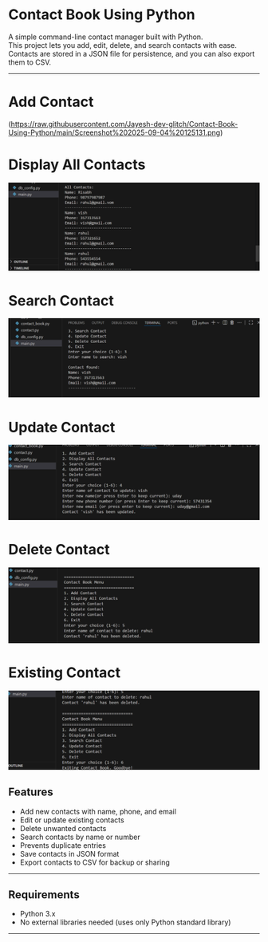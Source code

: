 # Contact Book Using Python

A simple command-line contact manager built with Python.  
This project lets you add, edit, delete, and search contacts with ease.  
Contacts are stored in a JSON file for persistence, and you can also export them to CSV.

---

# Add Contact
(https://raw.githubusercontent.com/Jayesh-dev-glitch/Contact-Book-Using-Python/main/Screenshot%202025-09-04%20125131.png)
# Display All Contacts
![Contact Book Screenshot](https://raw.githubusercontent.com/Jayesh-dev-glitch/Contact-Book-Using-Python/main/Screenshot%202025-09-04%20125208.png)
# Search Contact
![Contact Book Screenshot](https://raw.githubusercontent.com/Jayesh-dev-glitch/Contact-Book-Using-Python/main/Screenshot%202025-09-04%20125244.png)
# Update Contact
![Contact Book Screenshot](https://raw.githubusercontent.com/Jayesh-dev-glitch/Contact-Book-Using-Python/main/Screenshot%202025-09-04%20125338.png)
# Delete Contact
![Contact Book Screenshot](https://raw.githubusercontent.com/Jayesh-dev-glitch/Contact-Book-Using-Python/main/Screenshot%202025-09-04%20125357.png)
# Existing Contact
![Contact Book Screenshot](https://raw.githubusercontent.com/Jayesh-dev-glitch/Contact-Book-Using-Python/main/Screenshot%202025-09-04%20125416.png)



## Features

- Add new contacts with name, phone, and email  
- Edit or update existing contacts  
- Delete unwanted contacts  
- Search contacts by name or number  
- Prevents duplicate entries  
- Save contacts in JSON format  
- Export contacts to CSV for backup or sharing  

---

## Requirements

- Python 3.x  
- No external libraries needed (uses only Python standard library)

---

